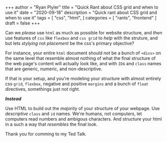 +++
author = "Ryan Plyler"
title = "Quick Rant about CSS grid and when to use it"
date = "2020-09-18"
description = "Quick rant about CSS grid and when to use it"
tags = [
    "css",
    "html",
]
categories = [
    "rants",
    "frontend"
]
draft = false
+++

Can we _please_ use `html` as much as possible for website structure, and _then_
use features of `css` like `flexbox` and `css grid` to _help_ with the struture,
and but lets _stylying_ not _placement_ be the css's primary objective?

For instance, your entire `html` document should _not_ be a bunch of `<divs>` on the
same level that resemble almost nothing of what the final structure of the web page's content
will actually look like, and with `ID`s and `class` names that are generic, numeric, and non-descriptive.

If that is your setup, and you're modeling your structure with almost entirely css
`grid`, `flexbox`, negative and positive `margins` and a bunch of `float` directives,
somethings just not right.

***Instead***

Use HTML to build out the _majority_ of your structure of your webpage. Use _descriptive_
`class` and `id` names. We're humans, not computers, let computers read numbers and ambigous characters.
And structure your html in a such a way that _resembles_ the final look.

Thank you for comming to my Ted Talk.